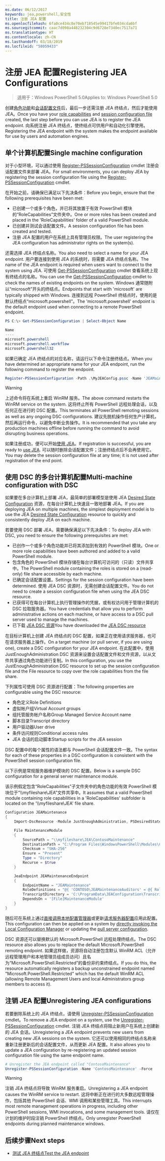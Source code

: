 ```yaml
---
ms.date: 06/12/2017
keywords: jea,powershell,安全性
title: 注册 JEA 配置
ms.openlocfilehash: 6fa0ce434c8e70eb718545e99417bfe034cda6bf
ms.sourcegitcommit: caac7d098a448232304c9d6728e7340ec7517a71
ms.translationtype: HT
ms.contentlocale: zh-CN
ms.lasthandoff: 03/18/2019
ms.locfileid: "58059433"
---
```

# <a name="registering-jea-configurations"></a><span data-ttu-id="c64fa-103">注册 JEA 配置</span><span class="sxs-lookup"><span data-stu-id="c64fa-103">Registering JEA Configurations</span></span>

> <span data-ttu-id="c64fa-104">适用于：Windows PowerShell 5.0</span><span class="sxs-lookup"><span data-stu-id="c64fa-104">Applies to: Windows PowerShell 5.0</span></span>

<span data-ttu-id="c64fa-105">创建[角色功能](role-capabilities.md)和[会话配置文件](session-configurations.md)后，最后一步还需注册 JEA 终结点，然后才能使用 JEA。</span><span class="sxs-lookup"><span data-stu-id="c64fa-105">Once you have your [role capabilities](role-capabilities.md) and [session configuration file](session-configurations.md) created, the last step before you can use JEA is to register the JEA endpoint.</span></span>
<span data-ttu-id="c64fa-106">向系统注册 JEA 终结点，使终结点可供用户和自动化引擎使用。</span><span class="sxs-lookup"><span data-stu-id="c64fa-106">Registering the JEA endpoint with the system makes the endpoint available for use by users and automation engines.</span></span>

## <a name="single-machine-configuration"></a><span data-ttu-id="c64fa-107">单个计算机配置</span><span class="sxs-lookup"><span data-stu-id="c64fa-107">Single machine configuration</span></span>

<span data-ttu-id="c64fa-108">对于小型环境，可以通过使用 [Register-PSSessionConfiguration](https://msdn.microsoft.com/powershell/reference/5.1/microsoft.powershell.core/register-pssessionconfiguration) cmdlet 注册会话配置文件来部署 JEA。</span><span class="sxs-lookup"><span data-stu-id="c64fa-108">For small environments, you can deploy JEA by registering the session configuration file using the [Register-PSSessionConfiguration](https://msdn.microsoft.com/powershell/reference/5.1/microsoft.powershell.core/register-pssessionconfiguration) cmdlet.</span></span>

<span data-ttu-id="c64fa-109">在开始之前，请确保已满足以下先决条件：</span><span class="sxs-lookup"><span data-stu-id="c64fa-109">Before you begin, ensure that the following prerequisites have been met:</span></span>
- <span data-ttu-id="c64fa-110">已创建一个或多个角色，并已将其放置于有效 PowerShell 模块的“RoleCapabilities”文件夹中。</span><span class="sxs-lookup"><span data-stu-id="c64fa-110">One or more roles has been created and placed in the 'RoleCapabilities' folder of a valid PowerShell module.</span></span>
- <span data-ttu-id="c64fa-111">已创建并测试会话配置文件。</span><span class="sxs-lookup"><span data-stu-id="c64fa-111">A session configuration file has been created and tested.</span></span>
- <span data-ttu-id="c64fa-112">注册 JEA 配置的用户在系统上具有管理员权限。</span><span class="sxs-lookup"><span data-stu-id="c64fa-112">The user registering the JEA configuration has administrator rights on the system(s).</span></span>

<span data-ttu-id="c64fa-113">还需选择 JEA 终结点名称。</span><span class="sxs-lookup"><span data-stu-id="c64fa-113">You also need to select a name for your JEA endpoint.</span></span>
<span data-ttu-id="c64fa-114">用户要连接到使用 JEA 的系统时，将需要 JEA 终结点名称。</span><span class="sxs-lookup"><span data-stu-id="c64fa-114">The name of the JEA endpoint is required when users want to connect to the system using JEA.</span></span>
<span data-ttu-id="c64fa-115">可使用 [Get-PSSessionConfiguration](https://msdn.microsoft.com/powershell/reference/5.1/microsoft.powershell.core/get-pssessionconfiguration) cmdlet 查看系统上现有终结点的名称。</span><span class="sxs-lookup"><span data-stu-id="c64fa-115">You can use the [Get-PSSessionConfiguration](https://msdn.microsoft.com/powershell/reference/5.1/microsoft.powershell.core/get-pssessionconfiguration) cmdlet to check the names of existing endpoints on the system.</span></span>
<span data-ttu-id="c64fa-116">Windows 通常随附以“microsoft”开头的终结点。</span><span class="sxs-lookup"><span data-stu-id="c64fa-116">Endpoints that start with 'microsoft' are typically shipped with Windows.</span></span>
<span data-ttu-id="c64fa-117">连接到远程 PowerShell 终结点时，使用的是默认终结点“microsoft.powershell”。</span><span class="sxs-lookup"><span data-stu-id="c64fa-117">The 'microsoft.powershell' endpoint is the default endpoint used when connecting to a remote PowerShell endpoint.</span></span>

```powershell
PS C:\> Get-PSSessionConfiguration | Select-Object Name

Name
----
microsoft.powershell
microsoft.powershell.workflow
microsoft.powershell32
```

<span data-ttu-id="c64fa-118">如果已确定 JEA 终结点的对应名称，请运行以下命令注册终结点。</span><span class="sxs-lookup"><span data-stu-id="c64fa-118">When you have determined an appropriate name for your JEA endpoint, run the following command to register the endpoint.</span></span>

```powershell
Register-PSSessionConfiguration -Path .\MyJEAConfig.pssc -Name 'JEAMaintenance' -Force
```

> [!WARNING]
> <span data-ttu-id="c64fa-119">上述命令将在系统上重启 WinRM 服务。</span><span class="sxs-lookup"><span data-stu-id="c64fa-119">The above command restarts the WinRM service on the system.</span></span>
> <span data-ttu-id="c64fa-120">这将终止所有 PowerShell 远程处理会话，以及任何正在进行的 DSC 配置。</span><span class="sxs-lookup"><span data-stu-id="c64fa-120">This terminates all PowerShell remoting sessions as well as any ongoing DSC configurations.</span></span>
> <span data-ttu-id="c64fa-121">建议先脱机操作任何生产计算机，然后再运行命令，以避免中断业务操作。</span><span class="sxs-lookup"><span data-stu-id="c64fa-121">It is recommended that you take any production machines offline before running the command to avoid disrupting business operations.</span></span>

<span data-ttu-id="c64fa-122">如果注册成功，便可以开始[使用 JEA](using-jea.md)。</span><span class="sxs-lookup"><span data-stu-id="c64fa-122">If registration is successful, you are ready to [use JEA](using-jea.md).</span></span>
<span data-ttu-id="c64fa-123">可以随时删除会话配置文件；注册终结点后不会再使用它。</span><span class="sxs-lookup"><span data-stu-id="c64fa-123">You may delete the session configuration file at any time; it is not used after registration of the end point.</span></span>

## <a name="multi-machine-configuration-with-dsc"></a><span data-ttu-id="c64fa-124">使用 DSC 的多台计算机配置</span><span class="sxs-lookup"><span data-stu-id="c64fa-124">Multi-machine configuration with DSC</span></span>

<span data-ttu-id="c64fa-125">如果要在多台计算机上部署 JEA，最简单的部署模型是使用 JEA [Desired State Configuration](https://msdn.microsoft.com/powershell/dsc/overview) 资源，在每台计算机上快速且一致地部署 JEA。</span><span class="sxs-lookup"><span data-stu-id="c64fa-125">If you are deploying JEA on multiple machines, the simplest deployment model is to use the JEA [Desired State Configuration](https://msdn.microsoft.com/powershell/dsc/overview) resource to quickly and consistently deploy JEA on each machine.</span></span>

<span data-ttu-id="c64fa-126">若要使用 DSC 部署 JEA，需要确保满足以下先决条件：</span><span class="sxs-lookup"><span data-stu-id="c64fa-126">To deploy JEA with DSC, you need to ensure the following prerequisites are met:</span></span>
- <span data-ttu-id="c64fa-127">已创作一个或多个角色功能并已将其添加到有效的 PowerShell 模块。</span><span class="sxs-lookup"><span data-stu-id="c64fa-127">One or more role capabilities have been authored and added to a valid PowerShell module.</span></span>
- <span data-ttu-id="c64fa-128">包含角色的 PowerShell 模块存储在每台计算机可访问的（只读）文件共享中。</span><span class="sxs-lookup"><span data-stu-id="c64fa-128">The PowerShell module containing the roles is stored on a (read-only) file share accessible by each machine.</span></span>
- <span data-ttu-id="c64fa-129">已确定会话配置设置。</span><span class="sxs-lookup"><span data-stu-id="c64fa-129">Settings for the session configuration have been determined.</span></span> <span data-ttu-id="c64fa-130">使用 JEA DSC 资源时，无需创建会话配置文件。</span><span class="sxs-lookup"><span data-stu-id="c64fa-130">You do not need to create a session configuration file when using the JEA DSC resource.</span></span>
- <span data-ttu-id="c64fa-131">已获得可在每台计算机上执行管理操作的凭据，或有权访问用于管理计算机的 DSC 拉取服务器。</span><span class="sxs-lookup"><span data-stu-id="c64fa-131">You have credentials that allow you to perform administrative actions on each machine, or have access to a DSC pull server used to manage the machines.</span></span>
- <span data-ttu-id="c64fa-132">已下载 [JEA DSC 资源](https://github.com/PowerShell/JEA/tree/master/DSC%20Resource)</span><span class="sxs-lookup"><span data-stu-id="c64fa-132">You have downloaded the [JEA DSC resource](https://github.com/PowerShell/JEA/tree/master/DSC%20Resource)</span></span>

<span data-ttu-id="c64fa-133">在目标计算机上创建 JEA 终结点的 DSC 配置，如果正在使用请求服务器，也可在请求服务器上操作。</span><span class="sxs-lookup"><span data-stu-id="c64fa-133">On a target machine (or pull server, if you are using one), create a DSC configuration for your JEA endpoint.</span></span>
<span data-ttu-id="c64fa-134">在此配置中，使用 JustEnoughAdministration DSC 资源来设置会话配置文件和文件资源，以从文件共享通过角色功能进行复制。</span><span class="sxs-lookup"><span data-stu-id="c64fa-134">In this configuration, you use the JustEnoughAdministration DSC resource to set up the session configuration file and the File resource to copy over the role capabilities from the file share.</span></span>

<span data-ttu-id="c64fa-135">下列属性可使用 DSC 资源进行配置：</span><span class="sxs-lookup"><span data-stu-id="c64fa-135">The following properties are configurable using the DSC resource:</span></span>
- <span data-ttu-id="c64fa-136">角色定义</span><span class="sxs-lookup"><span data-stu-id="c64fa-136">Role Definitions</span></span>
- <span data-ttu-id="c64fa-137">虚拟帐户组</span><span class="sxs-lookup"><span data-stu-id="c64fa-137">Virtual Account groups</span></span>
- <span data-ttu-id="c64fa-138">组托管服务帐户名称</span><span class="sxs-lookup"><span data-stu-id="c64fa-138">Group Managed Service Account name</span></span>
- <span data-ttu-id="c64fa-139">脚本目录</span><span class="sxs-lookup"><span data-stu-id="c64fa-139">Transcript directory</span></span>
- <span data-ttu-id="c64fa-140">用户驱动器</span><span class="sxs-lookup"><span data-stu-id="c64fa-140">User drive</span></span>
- <span data-ttu-id="c64fa-141">条件访问规则</span><span class="sxs-lookup"><span data-stu-id="c64fa-141">Conditional access rules</span></span>
- <span data-ttu-id="c64fa-142">JEA 会话的启动脚本</span><span class="sxs-lookup"><span data-stu-id="c64fa-142">Startup scripts for the JEA session</span></span>

<span data-ttu-id="c64fa-143">DSC 配置中的每个属性的语法都与 PowerShell 会话配置文件一致。</span><span class="sxs-lookup"><span data-stu-id="c64fa-143">The syntax for each of these properties in a DSC configuration is consistent with the PowerShell session configuration file.</span></span>

<span data-ttu-id="c64fa-144">以下示例是常规服务器维护模块的 DSC 配置。</span><span class="sxs-lookup"><span data-stu-id="c64fa-144">Below is a sample DSC configuration for a general server maintenance module.</span></span>

<span data-ttu-id="c64fa-145">该示例假定包含“RoleCapabilities”子文件夹中的角色功能的有效 PowerShell 模块位于“\\\\myfileshare\\JEA”文件共享中。</span><span class="sxs-lookup"><span data-stu-id="c64fa-145">It assumes that a valid PowerShell module containing role capabilities in a 'RoleCapabilities' subfolder is located on the '\\\\myfileshare\\JEA' file share.</span></span>


```powershell
Configuration JEAMaintenance
{
    Import-DscResource -Module JustEnoughAdministration, PSDesiredStateConfiguration

    File MaintenanceModule
    {
        SourcePath = "\\myfileshare\JEA\ContosoMaintenance"
        DestinationPath = "C:\Program Files\WindowsPowerShell\Modules\ContosoMaintenance"
        Checksum = "SHA-256"
        Ensure = "Present"
        Type = "Directory"
        Recurse = $true
    }

    JeaEndpoint JEAMaintenanceEndpoint
    {
        EndpointName = "JEAMaintenance"
        RoleDefinitions = "@{ 'CONTOSO\JEAMaintenanceAuditors' = @{ RoleCapabilities = 'GeneralServerMaintenance-Audit' }; 'CONTOSO\JEAMaintenanceAdmins' = @{ RoleCapabilities = 'GeneralServerMaintenance-Audit', 'GeneralServerMaintenance-Admin' } }"
        TranscriptDirectory = 'C:\ProgramData\JEAConfiguration\Transcripts'
        DependsOn = '[File]MaintenanceModule'
    }
}
```

<span data-ttu-id="c64fa-146">随后可在系统上通过[直接调用本地配置管理器](https://msdn.microsoft.com/powershell/dsc/metaconfig)或更新[请求服务器配置](https://msdn.microsoft.com/powershell/dsc/pullserver)应用此配置。</span><span class="sxs-lookup"><span data-stu-id="c64fa-146">This configuration can then be applied on a system by [directly invoking the Local Configuration Manager](https://msdn.microsoft.com/powershell/dsc/metaconfig) or updating the [pull server configuration](https://msdn.microsoft.com/powershell/dsc/pullserver).</span></span>

<span data-ttu-id="c64fa-147">DSC 资源还可以替换默认的 Microsoft.PowerShell 远程处理终结点。</span><span class="sxs-lookup"><span data-stu-id="c64fa-147">The DSC resource also allows you to replace the default Microsoft.PowerShell remoting endpoint.</span></span>
<span data-ttu-id="c64fa-148">如果这样做，资源将自动注册包含默认 WinRM ACL（允许远程管理用户和本地管理员组成员访问）且名为“Microsoft.PowerShell.Restricted”的备份非约束终结点。</span><span class="sxs-lookup"><span data-stu-id="c64fa-148">If you do this, the resource automatically registers a backup unconstrained endpoint named "Microsoft.PowerShell.Restricted" which has the default WinRM ACL (allowing Remote Management Users and local Administrators group members to access it).</span></span>

## <a name="unregistering-jea-configurations"></a><span data-ttu-id="c64fa-149">注销 JEA 配置</span><span class="sxs-lookup"><span data-stu-id="c64fa-149">Unregistering JEA configurations</span></span>

<span data-ttu-id="c64fa-150">若要删除系统上的 JEA 终结点，请使用 [Unregister-PSSessionConfiguration](https://msdn.microsoft.com/powershell/reference/5.1/microsoft.powershell.core/Unregister-PSSessionConfiguration) cmdlet。</span><span class="sxs-lookup"><span data-stu-id="c64fa-150">To remove a JEA endpoint on a system, use the [Unregister-PSSessionConfiguration](https://msdn.microsoft.com/powershell/reference/5.1/microsoft.powershell.core/Unregister-PSSessionConfiguration) cmdlet.</span></span>
<span data-ttu-id="c64fa-151">注销 JEA 终结点将阻止新用户在系统上创建新的 JEA 会话。</span><span class="sxs-lookup"><span data-stu-id="c64fa-151">Unregistering a JEA endpoint prevents new users from creating new JEA sessions on the system.</span></span>
<span data-ttu-id="c64fa-152">它还可以使用相同的终结点名称来重新注册更新后的会话配置文件，从而更新 JEA 配置。</span><span class="sxs-lookup"><span data-stu-id="c64fa-152">It also allows you to update a JEA configuration by re-registering an updated session configuration file using the same endpoint name.</span></span>

```powershell
# Unregister the JEA endpoint called "ContosoMaintenance"
Unregister-PSSessionConfiguration -Name 'ContosoMaintenance' -Force
```

> [!WARNING]
> <span data-ttu-id="c64fa-153">注销 JEA 终结点将导致 WinRM 服务重启。</span><span class="sxs-lookup"><span data-stu-id="c64fa-153">Unregistering a JEA endpoint causes the WinRM service to restart.</span></span>
> <span data-ttu-id="c64fa-154">这将中断正在进行的大多数远程管理操作，包括其他 PowerShell 会话、WMI 调用和某些管理工具。</span><span class="sxs-lookup"><span data-stu-id="c64fa-154">This interrupts most remote management operations in progress, including other PowerShell sessions, WMI invocations, and some management tools.</span></span>
> <span data-ttu-id="c64fa-155">请仅在计划的维护时段注销 PowerShell 终结点。</span><span class="sxs-lookup"><span data-stu-id="c64fa-155">Only unregister PowerShell endpoints during planned maintenance windows.</span></span>

## <a name="next-steps"></a><span data-ttu-id="c64fa-156">后续步骤</span><span class="sxs-lookup"><span data-stu-id="c64fa-156">Next steps</span></span>

- [<span data-ttu-id="c64fa-157">测试 JEA 终结点</span><span class="sxs-lookup"><span data-stu-id="c64fa-157">Test the JEA endpoint</span></span>](using-jea.md)
